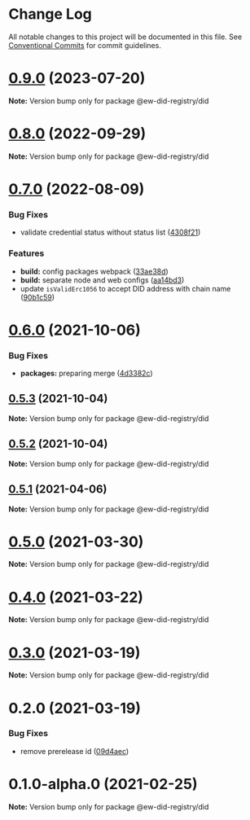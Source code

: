 # Change Log

All notable changes to this project will be documented in this file. See [Conventional Commits](https://conventionalcommits.org) for commit guidelines.

# [0.9.0](https://github.com/energywebfoundation/ew-did-registry/compare/v0.8.0...v0.9.0) (2023-07-20)

**Note:** Version bump only for package @ew-did-registry/did

# [0.8.0](https://github.com/energywebfoundation/ew-did-registry/compare/v0.7.0...v0.8.0) (2022-09-29)

**Note:** Version bump only for package @ew-did-registry/did

# [0.7.0](https://github.com/energywebfoundation/ew-did-registry/compare/v0.6.2...v0.7.0) (2022-08-09)

### Bug Fixes

- validate credential status without status list ([4308f21](https://github.com/energywebfoundation/ew-did-registry/commit/4308f21a86ddd543365d9a24f7ffab8903ea0941))

### Features

- **build:** config packages webpack ([33ae38d](https://github.com/energywebfoundation/ew-did-registry/commit/33ae38d72027c262c0e80e96c9a7fefc7bb5bd90))
- **build:** separate node and web configs ([aa14bd3](https://github.com/energywebfoundation/ew-did-registry/commit/aa14bd38b4eac92dfa5cf3c5aa574c17bfcd0eac))
- update `isValidErc1056` to accept DID address with chain name ([90b1c59](https://github.com/energywebfoundation/ew-did-registry/commit/90b1c59c76ad7e0528e969723b960fe0a4d1c9d8))

# [0.6.0](https://github.com/energywebfoundation/ew-did-registry/compare/v0.5.1...v0.6.0) (2021-10-06)

### Bug Fixes

- **packages:** preparing merge ([4d3382c](https://github.com/energywebfoundation/ew-did-registry/commit/4d3382c40845841e791d999918403a2c512d0cbd))

## [0.5.3](https://github.com/energywebfoundation/ew-did-registry/compare/v0.6.0...v0.5.3) (2021-10-04)

**Note:** Version bump only for package @ew-did-registry/did

## [0.5.2](https://github.com/energywebfoundation/ew-did-registry/compare/v0.6.0...v0.5.2) (2021-10-04)

**Note:** Version bump only for package @ew-did-registry/did

## [0.5.1](https://github.com/energywebfoundation/ew-did-registry/compare/v0.5.0...v0.5.1) (2021-04-06)

**Note:** Version bump only for package @ew-did-registry/did

# [0.5.0](https://github.com/energywebfoundation/ew-did-registry/compare/v0.4.2...v0.5.0) (2021-03-30)

**Note:** Version bump only for package @ew-did-registry/did

# [0.4.0](https://github.com/energywebfoundation/ew-did-registry/compare/v0.3.0...v0.4.0) (2021-03-22)

**Note:** Version bump only for package @ew-did-registry/did

# [0.3.0](https://github.com/energywebfoundation/ew-did-registry/compare/v0.2.0...v0.3.0) (2021-03-19)

**Note:** Version bump only for package @ew-did-registry/did

# 0.2.0 (2021-03-19)

### Bug Fixes

- remove prerelease id ([09d4aec](https://github.com/energywebfoundation/ew-did-registry/commit/09d4aec87b2ad3e960d3907c641d6152c118e68b))

# 0.1.0-alpha.0 (2021-02-25)

**Note:** Version bump only for package @ew-did-registry/did
